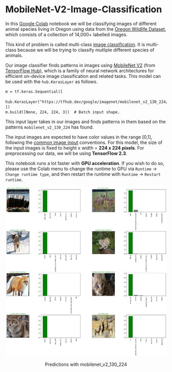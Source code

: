 # MobileNet-V2-Image-Classification

In this [Google Colab](https://colab.research.google.com/notebooks/intro.ipynb) notebook we will be classifying images of different animal species living in Oregon using data from the [Oregon Wildlife Dataset](https://www.kaggle.com/virtualdvid/oregon-wildlife), which consists of a collection of 14,000+ labelled images.

This kind of problem is called multi-class [image classification](https://www.tensorflow.org/tutorials/images/classification). It is multi-class because we will be trying to classify mutliple different species of animals.

Our image classifier finds patterns in images using [MobileNet V2](https://tfhub.dev/google/imagenet/mobilenet_v2_130_224/classification/4) (from [TensorFlow Hub](https://tfhub.dev/)), which is a family of neural network architectures for efficient on-device image classification and related tasks. This model can be used with the `hub.KerasLayer` as follows.
```
m = tf.keras.Sequential([
    hub.KerasLayer("https://tfhub.dev/google/imagenet/mobilenet_v2_130_224/classification/4")
])
m.build([None, 224, 224, 3])  # Batch input shape.
```
This input layer takes in our images and finds patterns in them based on the patterns `mobilenet_v2_130_224` has found.

The input images are expected to have color values in the range [0,1], following the [common image input](https://www.tensorflow.org/hub/common_signatures/images#input) conventions. For this model, the size of the input images is fixed to height x width = **224 x 224 pixels**. For preprocessing our data, we will be using **TensorFlow 2.3**.

This notebook runs a lot faster with **GPU acceleration**. If you wish to do so, please use the Colab menu to change the runtime to GPU via `Runtime` -> `Change runtime type`, and then restart the runtime with `Runtime` -> `Restart runtime`.

![Predictions](https://github.com/VincenzoCa/MobileNet-V2-Image-Classification/blob/master/img/predictions.png)
<p align="center">
Predictions with mobilenet_v2_130_224
</p>   
